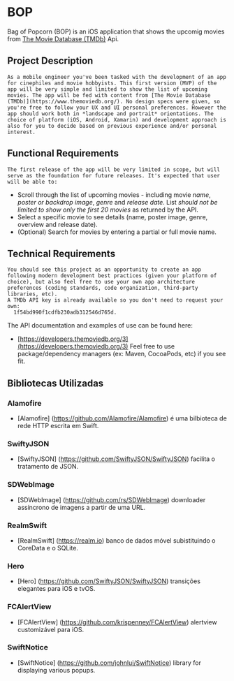 # BOP
Bag of Popcorn (BOP) is an iOS application that shows the upcomig movies from [The Movie Database (TMDb)](https://www.themoviedb.org/) Api.

## Project Description

    As a mobile engineer you've been tasked with the development of an app for cinephiles and movie hobbyists. This first version (MVP) of the app will be very simple and limited to show the list of upcoming movies. The app will be fed with content from [The Movie Database (TMDb)](https://www.themoviedb.org/). No design specs were given, so you're free to follow your UX and UI personal preferences. However the app should work both in *landscape and portrait* orientations. The choice of platform (iOS, Android, Xamarin) and development approach is also for you to decide based on previous experience and/or personal interest.

## Functional Requirements

    The first release of the app will be very limited in scope, but will serve as the foundation for future releases. It's expected that user will be able to:
* Scroll through the list of upcoming movies - including movie *name*, *poster or backdrop image*, *genre* and *release date*. List *should not be limited to show only the first 20 movies* as returned by the API.
* Select a specific movie to see details (name, poster image, genre, overview and release date).
* (Optional) Search for movies by entering a partial or full movie name.

## Technical Requirements
    You should see this project as an opportunity to create an app following modern development best practices (given your platform of choice), but also feel free to use your own app architecture preferences (coding standards, code organization, third-party libraries, etc).
    A TMDb API key is already available so you don't need to request your own:
      1f54bd990f1cdfb230adb312546d765d.
The API documentation and examples of use can be found here:
* [https://developers.themoviedb.org/3](https://developers.themoviedb.org/3)
Feel free to use package/dependency managers (ex: Maven, CocoaPods, etc) if you see fit.

## Bibliotecas Utilizadas

### Alamofire

* [Alamofire] (https://github.com/Alamofire/Alamofire) é uma bilbioteca de rede HTTP escrita em Swift.

### SwiftyJSON

* [SwiftyJSON] (https://github.com/SwiftyJSON/SwiftyJSON) facilita o tratamento de JSON.

### SDWebImage

* [SDWebImage] (https://github.com/rs/SDWebImage) downloader assíncrono de imagens a partir de uma URL.

### RealmSwift

* [RealmSwift] (https://realm.io) banco de dados móvel subistituindo o CoreData e o SQLite.

### Hero

* [Hero] (https://github.com/SwiftyJSON/SwiftyJSON) transições elegantes para iOS e tvOS.

### FCAlertView

* [FCAlertView] (https://github.com/krispenney/FCAlertView) alertview customizável para iOS.

### SwiftNotice

* [SwiftNotice] (https://github.com/johnlui/SwiftNotice) library for displaying various popups.

